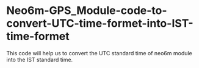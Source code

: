 # Neo6m-GPS_Module-code-to-convert-UTC-time-formet-into-IST-time-formet
This code will help us to convert the UTC standard time of neo6m module into the IST standard time.
